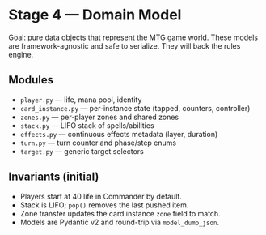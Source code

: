 # Stage 4 — Domain Model

Goal: pure data objects that represent the MTG game world. These models are
framework-agnostic and safe to serialize. They will back the rules engine.

## Modules
- `player.py` — life, mana pool, identity
- `card_instance.py` — per-instance state (tapped, counters, controller)
- `zones.py` — per-player zones and shared zones
- `stack.py` — LIFO stack of spells/abilities
- `effects.py` — continuous effects metadata (layer, duration)
- `turn.py` — turn counter and phase/step enums
- `target.py` — generic target selectors

## Invariants (initial)
- Players start at 40 life in Commander by default.
- Stack is LIFO; `pop()` removes the last pushed item.
- Zone transfer updates the card instance `zone` field to match.
- Models are Pydantic v2 and round-trip via `model_dump_json`.
